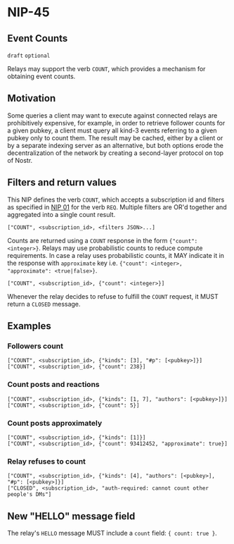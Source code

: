 NIP-45
======

Event Counts
------------

`draft` `optional`

Relays may support the verb `COUNT`, which provides a mechanism for obtaining event counts.

## Motivation

Some queries a client may want to execute against connected relays are prohibitively expensive, for example, in order to retrieve follower counts for a given pubkey, a client must query all kind-3 events referring to a given pubkey only to count them. The result may be cached, either by a client or by a separate indexing server as an alternative, but both options erode the decentralization of the network by creating a second-layer protocol on top of Nostr.

## Filters and return values

This NIP defines the verb `COUNT`, which accepts a subscription id and filters as specified in [NIP 01](01.md) for the verb `REQ`. Multiple filters are OR'd together and aggregated into a single count result.

```
["COUNT", <subscription_id>, <filters JSON>...]
```

Counts are returned using a `COUNT` response in the form `{"count": <integer>}`. Relays may use probabilistic counts to reduce compute requirements.
In case a relay uses probabilistic counts, it MAY indicate it in the response with `approximate` key i.e. `{"count": <integer>, "approximate": <true|false>}`.

```
["COUNT", <subscription_id>, {"count": <integer>}]
```

Whenever the relay decides to refuse to fulfill the `COUNT` request, it MUST return a `CLOSED` message.

## Examples

### Followers count

```
["COUNT", <subscription_id>, {"kinds": [3], "#p": [<pubkey>]}]
["COUNT", <subscription_id>, {"count": 238}]
```

### Count posts and reactions

```
["COUNT", <subscription_id>, {"kinds": [1, 7], "authors": [<pubkey>]}]
["COUNT", <subscription_id>, {"count": 5}]
```

### Count posts approximately

```
["COUNT", <subscription_id>, {"kinds": [1]}]
["COUNT", <subscription_id>, {"count": 93412452, "approximate": true}]
```

### Relay refuses to count

```
["COUNT", <subscription_id>, {"kinds": [4], "authors": [<pubkey>], "#p": [<pubkey>]}]
["CLOSED", <subscription_id>, "auth-required: cannot count other people's DMs"]
```

## New "HELLO" message field

The relay's `HELLO` message MUST include a `count` field: `{ count: true }`.
